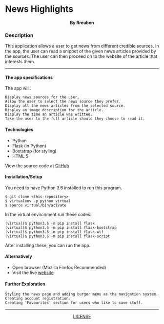 # News Highlights

<p align = "center">
    <b>By Rreuben</b>  
</p>

### Description
This application allows a user to get news from different credible sources. In the app, the user can read a snippet of the given news articles provided by the sources. The user can then proceed on to the website of the article that interests them.

***
#### The app specifications 
The app will:

    Display news sources for the user.
    Allow the user to select the news source they prefer.
    Display all the news articles from the selected source.
    Display an image description for the article.
    Display the time an article was written.
    Take the user to the full article should they choose to read it.

#### Technologies
* Python
* Flask (in Python)
* Bootstrap (for styling)
* HTML 5

View the source code at [GitHub](https://github.com/Rreuben/news-highlight)

#### Installation/Setup
You need to have Python 3.6 installed to run this program.

`$ git clone <this-repository>`<br />
`$ virtualenv -p python virtual`<br />
`$ source virtual/bin/acivate`

In the virtual environment run these codes:

`(virtual)$ python3.6 -m pip install flask`<br />
`(virtual)$ python3.6 -m pip install flask-bootstrap`<br />
`(virtual)$ python3.6 -m pip install flask-wtf`<br />
`(virtual)$ python3.6 -m pip install flask-script`

After installing these, you can run the app.

#### Alternatively

* Open browser (Mozilla Firefox Recommended)
* Visit the live [website](https://rreuben-news.herokuapp.com)

#### Further Exploration

    Styling the news page and adding burger menu as the navigation system.
    Creating account registration.
    Creating 'Favourites' section for users who like to save stuff.

***

<p align = "center">
    <a href = "https://github.com/Rreuben/news-highlight/blob/master/LICENSE">LICENSE</a>
</p>
